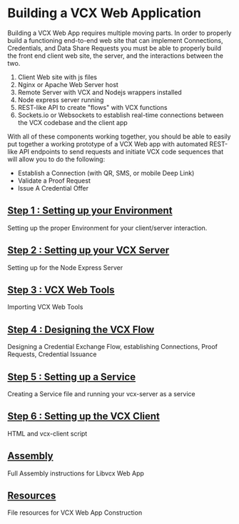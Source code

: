 # Building a VCX Web Application

Building a VCX Web App requires multiple moving parts. In order to properly
build a functioning end-to-end web site that can implement Connections,
Credentials, and Data Share Requests you must be able to properly build the
front end client web site, the server, and the interactions between the two. 

1. Client Web site with js files 
2. Nginx or Apache Web Server host
3. Remote Server with VCX and Nodejs wrappers installed 
4. Node express server running
5. REST-like API to create "flows" with VCX functions
6. Sockets.io or Websockets to establish real-time connections between the VCX codebase and the client app

With all of these components working together, you should be able to easily put together a working prototype of a VCX Web app with automated REST-like API endpoints to send requests and initiate VCX code sequences that will allow you to do the following:

* Establish a Connection (with QR, SMS, or mobile Deep Link)
* Validate a Proof Request
* Issue A Credential Offer

## [Step 1 : Setting up your Environment](01/)

Setting up the proper Environment for your client/server interaction.

## [Step 2 : Setting up your VCX Server](02/)

Setting up for the Node Express Server

## [Step 3 : VCX Web Tools](03/)

Importing VCX Web Tools 

## [Step 4 : Designing the VCX Flow](04/)

Designing a Credential Exchange Flow, establishing Connections, Proof Requests, Credential Issuance

## [Step 5 : Setting up a Service](05/)

Creating a Service file and running your vcx-server as a service

## [Step 6 : Setting up the VCX Client](06/)

HTML and vcx-client script

## [Assembly](07/)

Full Assembly instructions for Libvcx Web App

## [Resources](08/)

File resources for VCX Web App Construction
